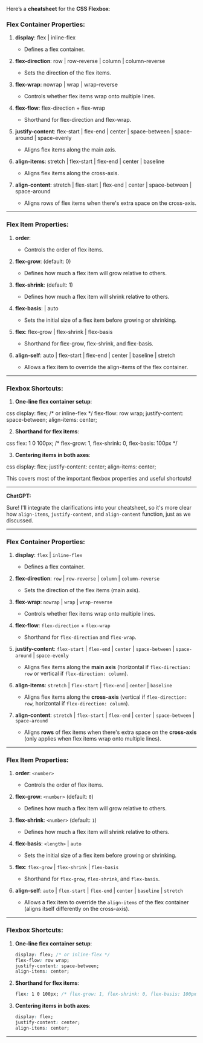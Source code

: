Here’s a **cheatsheet** for the **CSS Flexbox**:

### Flex Container Properties:

1. **display**:
    flex | inline-flex

    * Defines a flex container.
2. **flex-direction**:
    row | row-reverse | column | column-reverse

    * Sets the direction of the flex items.
3. **flex-wrap**:
    nowrap | wrap | wrap-reverse

    * Controls whether flex items wrap onto multiple lines.
4. **flex-flow**:
    flex-direction + flex-wrap

    * Shorthand for flex-direction and flex-wrap.
5. **justify-content**:
    flex-start | flex-end | center | space-between | space-around | space-evenly

    * Aligns flex items along the main axis.
6. **align-items**:
    stretch | flex-start | flex-end | center | baseline

    * Aligns flex items along the cross-axis.
7. **align-content**:
    stretch | flex-start | flex-end | center | space-between | space-around

    * Aligns rows of flex items when there's extra space on the cross-axis.

* * *

### Flex Item Properties:

1. **order**:
    <number>

    * Controls the order of flex items.
2. **flex-grow**:
    <number> (default: 0)

    * Defines how much a flex item will grow relative to others.
3. **flex-shrink**:
    <number> (default: 1)

    * Defines how much a flex item will shrink relative to others.
4. **flex-basis**:
    <length> | auto

    * Sets the initial size of a flex item before growing or shrinking.
5. **flex**:
    flex-grow | flex-shrink | flex-basis

    * Shorthand for flex-grow, flex-shrink, and flex-basis.
6. **align-self**:
    auto | flex-start | flex-end | center | baseline | stretch

    * Allows a flex item to override the align-items of the flex container.

* * *

### Flexbox Shortcuts:

1. **One-line flex container setup**:


css
    display: flex; /* or inline-flex */
    flex-flow: row wrap;
    justify-content: space-between;
    align-items: center;


2. **Shorthand for flex items**:


css
    flex: 1 0 100px; /* flex-grow: 1, flex-shrink: 0, flex-basis: 100px */


3. **Centering items in both axes**:


css
    display: flex;
    justify-content: center;
    align-items: center;



This covers most of the important flexbox properties and useful shortcuts!

* * *

**ChatGPT:**

Sure! I'll integrate the clarifications into your cheatsheet, so it's more clear how `align-items`, `justify-content`, and `align-content` function, just as we discussed.

* * *

### Flex Container Properties:

1. **display**: `flex` | `inline-flex`

    * Defines a flex container.
2. **flex-direction**: `row` | `row-reverse` | `column` | `column-reverse`

    * Sets the direction of the flex items (main axis).
3. **flex-wrap**: `nowrap` | `wrap` | `wrap-reverse`

    * Controls whether flex items wrap onto multiple lines.
4. **flex-flow**: `flex-direction` + `flex-wrap`

    * Shorthand for `flex-direction` and `flex-wrap`.
5. **justify-content**: `flex-start` | `flex-end` | `center` | `space-between` | `space-around` | `space-evenly`

    * Aligns flex items along the **main axis** (horizontal if `flex-direction: row` or vertical if `flex-direction: column`).
6. **align-items**: `stretch` | `flex-start` | `flex-end` | `center` | `baseline`

    * Aligns flex items along the **cross-axis** (vertical if `flex-direction: row`, horizontal if `flex-direction: column`).
7. **align-content**: `stretch` | `flex-start` | `flex-end` | `center` | `space-between` | `space-around`

    * Aligns **rows** of flex items when there's extra space on the **cross-axis** (only applies when flex items wrap onto multiple lines).

* * *

### Flex Item Properties:

1. **order**: `<number>`

    * Controls the order of flex items.
2. **flex-grow**: `<number>` (default: `0`)

    * Defines how much a flex item will grow relative to others.
3. **flex-shrink**: `<number>` (default: `1`)

    * Defines how much a flex item will shrink relative to others.
4. **flex-basis**: `<length>` | `auto`

    * Sets the initial size of a flex item before growing or shrinking.
5. **flex**: `flex-grow` | `flex-shrink` | `flex-basis`

    * Shorthand for `flex-grow`, `flex-shrink`, and `flex-basis`.
6. **align-self**: `auto` | `flex-start` | `flex-end` | `center` | `baseline` | `stretch`

    * Allows a flex item to override the `align-items` of the flex container (aligns itself differently on the cross-axis).

* * *

### Flexbox Shortcuts:

1. **One-line flex container setup**:

    ```css
    display: flex; /* or inline-flex */
    flex-flow: row wrap;
    justify-content: space-between;
    align-items: center;
    ```

2. **Shorthand for flex items**:

    ```css
    flex: 1 0 100px; /* flex-grow: 1, flex-shrink: 0, flex-basis: 100px */
    ```

3. **Centering items in both axes**:

    ```css
    display: flex;
    justify-content: center;
    align-items: center;
    ```


* * *